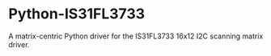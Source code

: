 # Python-IS31FL3733
A matrix-centric Python driver for the IS31FL3733 16x12 I2C scanning matrix driver.
